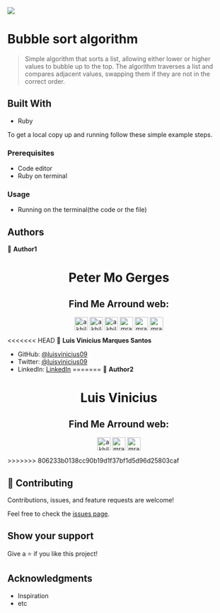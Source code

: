 ![](https://img.shields.io/badge/Microverse-blueviolet)

# Bubble sort algorithm

> Simple algorithm that sorts a list, allowing either lower or higher values to bubble up to the top. The algorithm traverses a list and compares adjacent values, swapping them if they are not in the correct order.

## Built With

- Ruby

To get a local copy up and running follow these simple example steps.

### Prerequisites

- Code editor
- Ruby on terminal

### Usage

- Running on the terminal(the code or the file)

## Authors

👤 **Author1**

<h1 align="center">
Peter Mo Gerges
</h1>
<h2 align="center">
Find Me Arround web:
</h2>
<p align="center">
<a href="https://www.instagram.com/via_love_/" target="blank"><img align="center" src="https://cdn.jsdelivr.net/npm/simple-icons@3.0.1/icons/instagram.svg" alt="akhilgkrishnan" height="30" width="30" /></a>
<a href="https://www.facebook.com/peter.mo.gerges" target="blank"><img align="center" src="https://cdn.jsdelivr.net/npm/simple-icons@3.0.1/icons/facebook.svg" alt="akhilgkrishnan9800" height="30" width="30" /></a>
<a href="https://www.linkedin.com/in/peter-mo-2924a7183/" target="blank"><img align="center" src="https://cdn.jsdelivr.net/npm/simple-icons@3.0.1/icons/linkedin.svg" alt="akhilgkrishnan" height="30" width="30" /></a>
<a href="https://twitter.com/MoonlighMr" target="blank"><img align="center" src="https://cdn.jsdelivr.net/npm/simple-icons@3.0.1/icons/twitter.svg" alt="mrakhilg" height="30" width="30" /></a>
<a href="https://microverse-students.slack.com/team/U01DP875AP5" target="blank"><img align="center" src="https://cdn.jsdelivr.net/npm/simple-icons@3.13.0/icons/slack.svg" alt="mrakhilg" height="30" width="30" /></a>
<a href="https://github.com/GuNner-pete" target="blank"><img align="center" src="https://cdn.jsdelivr.net/npm/simple-icons@3.13.0/icons/github.svg" alt="mrakhilg" height="30" width="30" /></a>
</p>

<<<<<<< HEAD
👤 **Luis Vinicius Marques Santos**

- GitHub: [@luisvinicius09](https://github.com/luisvinicius09)
- Twitter: [@luisvinicius09](https://twitter.com/luisvinicius09)
- LinkedIn: [LinkedIn](https://www.linkedin.com/in/luis-vinicius/)
=======
👤 **Author2**
<h1 align="center">
Luis Vinicius
</h1>
<h2 align="center">
Find Me Arround web:
</h2>
<p align="center">
<a href="https://www.linkedin.com/in/luis-vinicius/" target="blank"><img align="center" src="https://cdn.jsdelivr.net/npm/simple-icons@3.0.1/icons/linkedin.svg" alt="akhilgkrishnan" color="blue" height="30" width="30" /></a>
<a href="https://twitter.com/luisvinicius09" target="blank"><img align="center" src="https://cdn.jsdelivr.net/npm/simple-icons@3.0.1/icons/twitter.svg" alt="mrakhilg" height="30" width="30" /></a>
<a href="https://github.com/luisvinicius09" target="blank"><img align="center" src="https://cdn.jsdelivr.net/npm/simple-icons@3.13.0/icons/github.svg" alt="mrakhilg" height="30" width="30" /></a>
</p>
>>>>>>> 806233b0138cc90b19d1f37bf1d5d96d25803caf

## 🤝 Contributing

Contributions, issues, and feature requests are welcome!

Feel free to check the [issues page](https://github.com/luisvinicius09/bubble_sort/issues).

## Show your support

Give a ⭐️ if you like this project!

## Acknowledgments

- Inspiration
- etc

